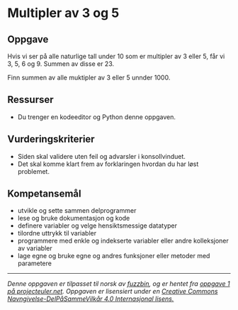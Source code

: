 Multipler av 3 og 5
===================

Oppgave
-------
Hvis vi ser på alle naturlige tall under 10 som er multipler av 3 eller 5, får vi 3, 5, 6 og 9. Summen av disse er 23.

Finn summen av alle muktipler av 3 eller 5 unnder 1000.


Ressurser
---------
* Du trenger en kodeeditor og Python denne oppgaven.

Vurderingskriterier
-------------------
* Siden skal validere uten feil og advarsler i konsollvinduet.
* Det skal komme klart frem av forklaringen hvordan du har løst problemet.

Kompetansemål
-------------
* utvikle og sette sammen delprogrammer
* lese og bruke dokumentasjon og kode
* definere variabler og velge hensiktsmessige datatyper
* tilordne uttrykk til variabler
* programmere med enkle og indekserte variabler eller andre kolleksjoner av variabler
* lage egne og bruke egne og andres funksjoner eller metoder med parametere

---
_Denne oppgaven er tilpasset til norsk av [fuzzbin](https://github.com/fuzzbin), og er hentet fra [oppgave 1 på projecteuler.net](https://projecteuler.net/problem=1). Oppgaven er lisensiert under en [Creative Commons Navngivelse-DelPåSammeVilkår 4.0 Internasjonal lisens.
](http://creativecommons.org/licenses/by-sa/4.0/)_
